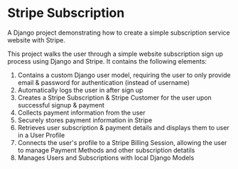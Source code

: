 # Stripe Subscription
A Django project demonstrating how to create a simple subscription service website with Stripe.

This project walks the user through a simple website subscription sign up process using Django and Stripe. It contains the following elements:

1. Contains a custom Django user model, requiring the user to only provide email  & password for authentication (instead of username)
2. Automatically logs the user in after sign up
3. Creates a Stripe Subscription & Stripe Customer for the user upon successful signup & payment
4. Collects payment information from the user
5. Securely stores payment information in Stripe
6. Retrieves user subscription & payment details and displays them to user in a User Profile
7. Connects the user's profile to a Stripe Billing Session, allowing the user to manage Payment Methods and other subscription detatils
8. Manages Users and Subscriptions with local Django Models
